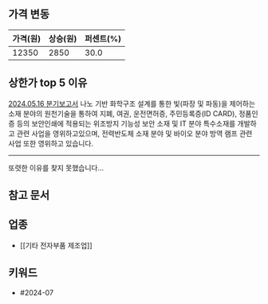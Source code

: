 ## 가격 변동
| 가격(원) | 상승(원) | 퍼센트(%) |
| ----- | ----- | ------ |
| 12350 | 2850  | 30.0   |
## 상한가 top 5 이유
[2024.05.16 분기보고서](https://dart.fss.or.kr/dsaf001/main.do?rcpNo=20240516001517)
나노 기반 화학구조 설계를 통한 빛(파장 및 파동)을 제어하는 소재 분야의 원천기술을 통하여 지폐, 여권, 운전면허증, 주민등록증(ID CARD), 정품인증 등의 보안인쇄에 적용되는 위조방지 기능성 보안 소재 및 IT 분야 특수소재를 개발하고 관련 사업을 영위하고있으며, 전력반도체 소재 분야 및 바이오 분야 방역 램프 관련 사업 또한 영위하고 있습니다.

---
또렷한 이유를 찾지 못했습니다...
## 참고 문서

## 업종
- [[기타 전자부품 제조업]]
## 키워드
- #2024-07